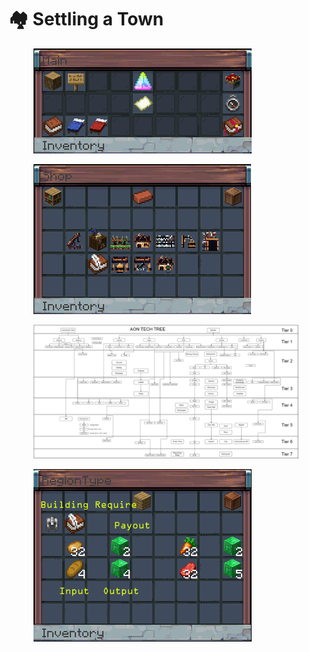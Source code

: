 # 🏘️ Settling a Town

<figure><img src="../../../.gitbook/assets/Screenshot_2024-03-23_204039.png" alt=""><figcaption></figcaption></figure>

<figure><img src="../../../.gitbook/assets/Screenshot_2024-03-23_204059 (1).png" alt=""><figcaption></figcaption></figure>

<figure><img src="../../../.gitbook/assets/image (1).png" alt=""><figcaption></figcaption></figure>

<figure><img src="../../../.gitbook/assets/Untitled (1).png" alt=""><figcaption></figcaption></figure>
